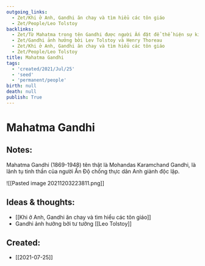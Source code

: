 ```yaml
---
outgoing_links:
  - Zet/Khi ở Anh, Gandhi ăn chay và tìm hiểu các tôn giáo
  - Zet/People/Leo Tolstoy
backlinks:
  - Zet/Từ Mahatma trong tên Gandhi được người Ấn đặt để thể hiện sự kính trọng
  - Zet/Gandhi ảnh hưởng bởi Lev Tolstoy và Henry Thoreau
  - Zet/Khi ở Anh, Gandhi ăn chay và tìm hiểu các tôn giáo
  - Zet/People/Leo Tolstoy
title: Mahatma Gandhi
tags:
  - 'created/2021/Jul/25'
  - 'seed'
  - 'permanent/people'
birth: null
death: null
publish: True
---
```

# Mahatma Gandhi

## Notes:
Mahatma Gandhi (1869-1948) tên thật là Mohandas Karamchand Gandhi, là lãnh tụ tinh thần của người Ấn Độ chống thực dân Anh giành độc lập.

![[Pasted image 20211203223811.png]]

## Ideas & thoughts:
- [[Khi ở Anh, Gandhi ăn chay và tìm hiểu các tôn giáo]]
- Gandhi ảnh hưởng bởi tư tưởng [[Leo Tolstoy]]
## Created:
- [[2021-07-25]]
